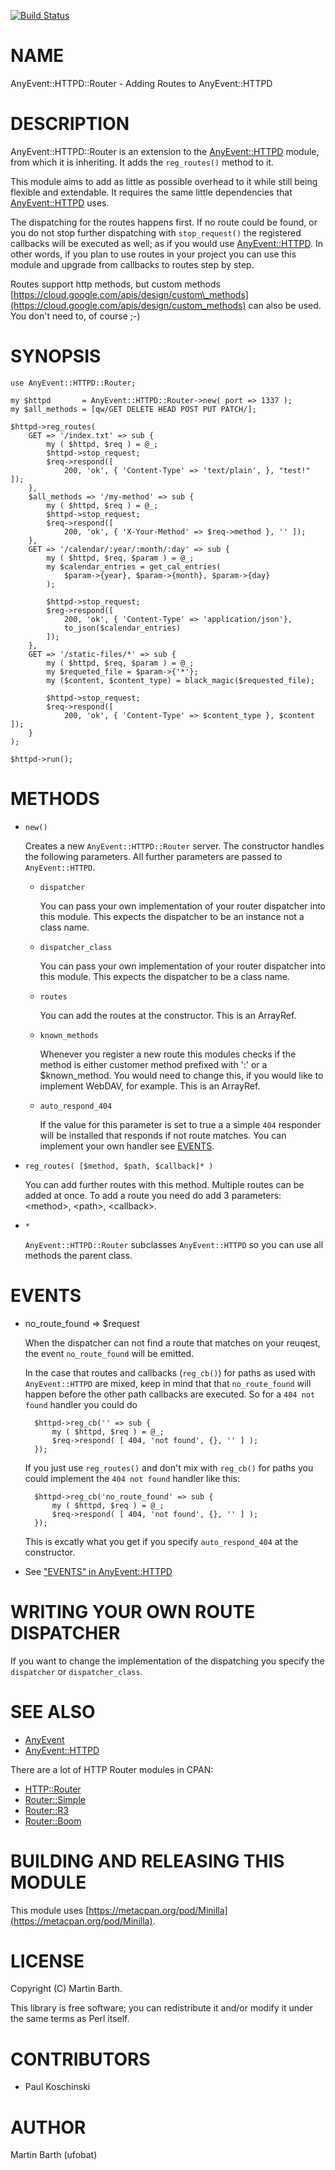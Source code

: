 [![Build Status](https://travis-ci.org/ufobat/p5-AnyEvent-HTTPD-Router.svg?branch=master)](https://travis-ci.org/ufobat/p5-AnyEvent-HTTPD-Router)
# NAME

AnyEvent::HTTPD::Router - Adding Routes to AnyEvent::HTTPD

# DESCRIPTION

AnyEvent::HTTPD::Router is an extension to the [AnyEvent::HTTPD](https://metacpan.org/pod/AnyEvent::HTTPD) module, from
which it is inheriting. It adds the `reg_routes()` method to it.

This module aims to add as little as possible overhead to it while still being
flexible and extendable. It requires the same little dependencies that
[AnyEvent::HTTPD](https://metacpan.org/pod/AnyEvent::HTTPD) uses.

The dispatching for the routes happens first. If no route could be found, or you
do not stop further dispatching with `stop_request()` the registered callbacks
will be executed as well; as if you would use [AnyEvent::HTTPD](https://metacpan.org/pod/AnyEvent::HTTPD). In other
words, if you plan to use routes in your project you can use this module and
upgrade from callbacks to routes step by step.

Routes support http methods, but custom methods
[https://cloud.google.com/apis/design/custom\_methods](https://cloud.google.com/apis/design/custom_methods) can also be used. You
don't need to, of course ;-)

# SYNOPSIS

    use AnyEvent::HTTPD::Router;

    my $httpd       = AnyEvent::HTTPD::Router->new( port => 1337 );
    my $all_methods = [qw/GET DELETE HEAD POST PUT PATCH/];

    $httpd->reg_routes(
        GET => '/index.txt' => sub {
            my ( $httpd, $req ) = @_;
            $httpd->stop_request;
            $req->respond([
                200, 'ok', { 'Content-Type' => 'text/plain', }, "test!" ]);
        },
        $all_methods => '/my-method' => sub {
            my ( $httpd, $req ) = @_;
            $httpd->stop_request;
            $req->respond([
                200, 'ok', { 'X-Your-Method' => $req->method }, '' ]);
        },
        GET => '/calendar/:year/:month/:day' => sub {
            my ( $httpd, $req, $param ) = @_;
            my $calendar_entries = get_cal_entries(
                $param->{year}, $param->{month}, $param->{day}
            );

            $httpd->stop_request;
            $reg->respond([
                200, 'ok', { 'Content-Type' => 'application/json'},
                to_json($calendar_entries)
            ]);
        },
        GET => '/static-files/*' => sub {
            my ( $httpd, $req, $param ) = @_;
            my $requeted_file = $param->{'*'};
            my ($content, $content_type) = black_magic($requested_file);

            $httpd->stop_request;
            $req->respond([
                200, 'ok', { 'Content-Type' => $content_type }, $content ]);
        }
    );

    $httpd->run();

# METHODS

- `new()`

    Creates a new `AnyEvent::HTTPD::Router` server. The constructor handles the
    following parameters. All further parameters are passed to `AnyEvent::HTTPD`.

    - `dispatcher`

        You can pass your own implementation of your router dispatcher into this module.
        This expects the dispatcher to be an instance not a class name.

    - `dispatcher_class`

        You can pass your own implementation of your router dispatcher into this module.
        This expects the dispatcher to be a class name.

    - `routes`

        You can add the routes at the constructor. This is an ArrayRef.

    - `known_methods`

        Whenever you register a new route this modules checks if the method is either
        customer method prefixed with ':' or a $known\_method. You would need to change
        this, if you would like to implement WebDAV, for example. This is an ArrayRef.

    - `auto_respond_404`

        If the value for this parameter is set to true a a simple `404` responder will
        be installed that responds if not route matches. You can implement your own
        handler see [EVENTS](https://metacpan.org/pod/EVENTS).

- `reg_routes( [$method, $path, $callback]* )`

    You can add further routes with this method. Multiple routes can be added at
    once. To add a route you need do add 3 parameters: &lt;method>, &lt;path>, &lt;callback>.

- `*`

    `AnyEvent::HTTPD::Router` subclasses `AnyEvent::HTTPD` so you can use all
    methods the parent class.

# EVENTS

- no\_route\_found => $request

    When the dispatcher can not find a route that matches on your reuqest, the
    event `no_route_found` will be emitted.

    In the case that routes and callbacks (`reg_cb()`) for paths as used with
    `AnyEvent::HTTPD` are mixed, keep in mind that that `no_route_found` will
    happen before the other path callbacks are executed. So for a
    `404 not found` handler you could do

        $httpd->reg_cb('' => sub {
            my ( $httpd, $req ) = @_;
            $req->respond( [ 404, 'not found', {}, '' ] );
        });

    If you just use `reg_routes()` and don't mix with `reg_cb()` for paths you
    could implement the `404 not found` handler like this:

        $httpd->reg_cb('no_route_found' => sub {
            my ( $httpd, $req ) = @_;
            $req->respond( [ 404, 'not found', {}, '' ] );
        });

    This is excatly what you get if you specify `auto_respond_404` at the
    constructor.

- See ["EVENTS" in AnyEvent::HTTPD](https://metacpan.org/pod/AnyEvent::HTTPD#EVENTS)

# WRITING YOUR OWN ROUTE DISPATCHER

If you want to change the implementation of the dispatching you specify the
`dispatcher` or `dispatcher_class`.

# SEE ALSO

- [AnyEvent](https://metacpan.org/pod/AnyEvent)
- [AnyEvent::HTTPD](https://metacpan.org/pod/AnyEvent::HTTPD)

There are a lot of HTTP Router modules in CPAN:

- [HTTP::Router](https://metacpan.org/pod/HTTP::Router)
- [Router::Simple](https://metacpan.org/pod/Router::Simple)
- [Router::R3](https://metacpan.org/pod/Router::R3)
- [Router::Boom](https://metacpan.org/pod/Router::Boom)

# BUILDING AND RELEASING THIS MODULE

This module uses [https://metacpan.org/pod/Minilla](https://metacpan.org/pod/Minilla).

# LICENSE

Copyright (C) Martin Barth.

This library is free software; you can redistribute it and/or modify
it under the same terms as Perl itself.

# CONTRIBUTORS

- Paul Koschinski

# AUTHOR

Martin Barth (ufobat)
